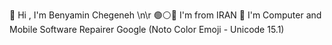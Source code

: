 👋 Hi , I'm Benyamin Chegeneh \n\r
🟢⚪🔴 I'm from IRAN
🔧 I'm Computer and Mobile Software Repairer
Google (Noto Color Emoji - Unicode 15.1)

